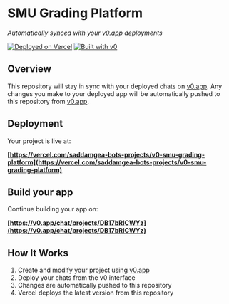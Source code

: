 # SMU Grading Platform

*Automatically synced with your [v0.app](https://v0.app) deployments*

[![Deployed on Vercel](https://img.shields.io/badge/Deployed%20on-Vercel-black?style=for-the-badge&logo=vercel)](https://vercel.com/saddamgea-bots-projects/v0-smu-grading-platform)
[![Built with v0](https://img.shields.io/badge/Built%20with-v0.app-black?style=for-the-badge)](https://v0.app/chat/projects/DB17bRICWYz)

## Overview

This repository will stay in sync with your deployed chats on [v0.app](https://v0.app).
Any changes you make to your deployed app will be automatically pushed to this repository from [v0.app](https://v0.app).

## Deployment

Your project is live at:

**[https://vercel.com/saddamgea-bots-projects/v0-smu-grading-platform](https://vercel.com/saddamgea-bots-projects/v0-smu-grading-platform)**

## Build your app

Continue building your app on:

**[https://v0.app/chat/projects/DB17bRICWYz](https://v0.app/chat/projects/DB17bRICWYz)**

## How It Works

1. Create and modify your project using [v0.app](https://v0.app)
2. Deploy your chats from the v0 interface
3. Changes are automatically pushed to this repository
4. Vercel deploys the latest version from this repository
